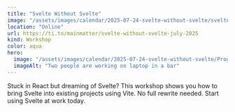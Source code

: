 ```yaml
---
title: "Svelte Without Svelte"
image: "/assets/images/calendar/2025-07-24-svelte-without-svelte/svelte.png"
location: "Online"
url: https://ti.to/mainmatter/svelte-without-svelte-july-2025
kind: Workshop
color: aqua
hero:
  image: "/assets/images/calendar/2025-07-24-svelte-without-svelte/Programming.jpg"
  imageAlt: "Two people are working on laptop in a bar"
---
```


Stuck in React but dreaming of Svelte? This workshop shows you how to bring Svelte into existing projects using Vite. No full rewrite needed. Start using Svelte at work today.
